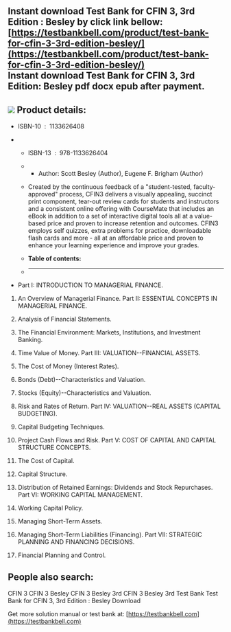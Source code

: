 Instant download **Test Bank for CFIN 3, 3rd Edition : Besley** by click link bellow:  
[https://testbankbell.com/product/test-bank-for-cfin-3-3rd-edition-besley/](https://testbankbell.com/product/test-bank-for-cfin-3-3rd-edition-besley/)  
**Instant download Test Bank for CFIN 3, 3rd Edition: Besley pdf docx epub after payment.**
-------------------------------------------------------------------------------------------


![](https://testbankbell.com/wp-content/uploads/2023/05/cfin-3-besley-3rd-tb.jpg)
**Product details:**
--------------------


* ISBN-10 ‏ : ‎ 1133626408
* * ISBN-13 ‏ : ‎ 978-1133626404
  * * Author: Scott Besley (Author), Eugene F. Brigham (Author)
   
  * Created by the continuous feedback of a "student-tested, faculty-approved" process, CFIN3 delivers a visually appealing, succinct print component, tear-out review cards for students and instructors and a consistent online offering with CourseMate that includes an eBook in addition to a set of interactive digital tools all at a value-based price and proven to increase retention and outcomes. CFIN3 employs self quizzes, extra problems for practice, downloadable flash cards and more - all at an affordable price and proven to enhance your learning experience and improve your grades.
  * **Table of contents:**
  * ----------------------
 
* Part I: INTRODUCTION TO MANAGERIAL FINANCE.

1. An Overview of Managerial Finance. Part II: ESSENTIAL CONCEPTS IN MANAGERIAL FINANCE.

2. Analysis of Financial Statements.

3. The Financial Environment: Markets, Institutions, and Investment Banking.

4. Time Value of Money. Part III: VALUATION--FINANCIAL ASSETS.

5. The Cost of Money (Interest Rates).

6. Bonds (Debt)--Characteristics and Valuation.

7. Stocks (Equity)--Characteristics and Valuation.

8. Risk and Rates of Return. Part IV: VALUATION--REAL ASSETS (CAPITAL BUDGETING).

9. Capital Budgeting Techniques.

10. Project Cash Flows and Risk. Part V: COST OF CAPITAL AND CAPITAL STRUCTURE CONCEPTS.

11. The Cost of Capital.

12. Capital Structure.

13. Distribution of Retained Earnings: Dividends and Stock Repurchases. Part VI: WORKING CAPITAL MANAGEMENT.

14. Working Capital Policy.

15. Managing Short-Term Assets.

16. Managing Short-Term Liabilities (Financing). Part VII: STRATEGIC PLANNING AND FINANCING DECISIONS.

17. Financial Planning and Control.

**People also search:**
-----------------------


CFIN 3
CFIN 3 Besley
CFIN 3 Besley 3rd
CFIN 3 Besley 3rd Test Bank
Test Bank for CFIN 3, 3rd Edition : Besley Download

   Get more solution manual or test bank at: [https://testbankbell.com](https://testbankbell.com)
